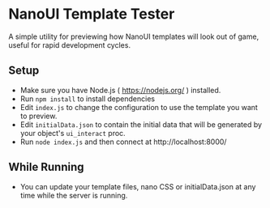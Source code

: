 # NanoUI Template Tester

A simple utility for previewing how NanoUI templates will look out of game, useful for rapid development cycles.

## Setup

- Make sure you have Node.js ( https://nodejs.org/ ) installed.
- Run `npm install` to install dependencies
- Edit `index.js` to change the configuration to use the template you want to preview.
- Edit `initialData.json` to contain the initial data that will be generated by your object's `ui_interact` proc.
- Run `node index.js` and then connect at http://localhost:8000/

## While Running

- You can update your template files, nano CSS or initialData.json at any time while the server is running.
